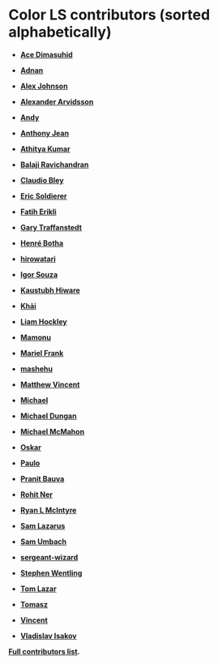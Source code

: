 Color LS contributors (sorted alphabetically)
============================================

* **[Ace Dimasuhid](https://github.com/adimasuhid)**

* **[Adnan](https://github.com/udnaan)**

* **[Alex Johnson](https://github.com/alexpjohnson)**

* **[Alexander Arvidsson](https://github.com/Metamist)**

* **[Andy](https://github.com/acarl005)**

* **[Anthony Jean](https://github.com/lewazo)**

* **[Athitya Kumar](https://github.com/athityakumar)**

* **[Balaji Ravichandran](https://github.com/balogic)**

* **[Claudio Bley](https://github.com/avdv)**

* **[Eric Soldierer](https://github.com/EricSoldierer)**

* **[Fatih Erikli](https://github.com/fatiherikli)**

* **[Gary Traffanstedt](https://github.com/blimey85)**

* **[Henré Botha](https://github.com/henrebotha)**

* **[hirowatari](https://github.com/hirowatari)**

* **[Igor Souza](https://github.com/igordcsouza)**

* **[Kaustubh Hiware](https://github.com/kaustubhhiware)**

* **[Khải](https://github.com/KSXGitHub)**

* **[Liam Hockley](https://github.com/xdega)**

* **[Mamonu](https://github.com/mamonu)**

* **[Mariel Frank](https://github.com/marielfrank)**

* **[mashehu](https://github.com/mashehu)**

* **[Matthew Vincent](https://github.com/neshmi)**

* **[Michael](https://github.com/mscottnelson)**

* **[Michael Dungan](https://github.com/xxx)**

* **[Michael McMahon](https://github.com/TechnologyClassroom)**

* **[Oskar](https://github.com/GladOSkar)**

* **[Paulo](https://github.com/redcinelli)**

* **[Pranit Bauva](https://github.com/pranitbauva1997)**

* **[Rohit Ner](https://github.com/rohitner)**

* **[Ryan L McIntyre](https://github.com/ryanoasis)**

* **[Sam Lazarus](https://github.com/sl)**

* **[Sam Umbach](https://github.com/sumbach)**

* **[sergeant-wizard](https://github.com/sergeant-wizard)**

* **[Stephen Wentling](https://github.com/swentling87)**

* **[Tom Lazar](https://github.com/tomlazar)**

* **[Tomasz](https://github.com/rubikonx9)**

* **[Vincent](https://github.com/trivett)**

* **[Vladislav Isakov](https://github.com/bladebhs)**


**[Full contributors list](https://github.com/athityakumar/colorls/graphs/contributors).**
